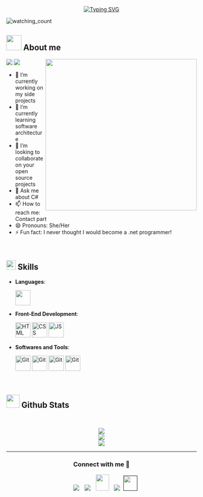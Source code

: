 <p align="center">
 <a href="https://git.io/typing-svg"><img src="https://readme-typing-svg.demolab.com?font=Georgia&weight=800&pause=1000&size=33&color=042D5E&width=370&height=100&lines=Hi+%2C+I'm+Nuwan+Ganganath+%F0%9F%91%8B" alt="Typing SVG" /></a>
 </p>
 <p align="left"> 
 <img src="https://komarev.com/ghpvc/?username=Nuwan53&color=brightgreen" alt="watching_count" />
  </p>
 	
 ## <picture><img src = "https://camo.githubusercontent.com/4d9f5ecceb711eec6e2018f38a5677dc657c9738d4a65ba3b928c41c0a45b439/68747470733a2f2f6d69726f2e6d656469756d2e636f6d2f6d61782f313336302f302a37513379765349765f7430696f4a2d5a2e676966" width =40px></picture> **About me**
 
 <picture> <img align="right" src="https://camo.githubusercontent.com/2366b34bb903c09617990fb5fff4622f3e941349e846ddb7e73df872a9d21233/68747470733a2f2f63646e2e6472696262626c652e636f6d2f75736572732f3733303730332f73637265656e73686f74732f363538313234332f6176656e746f2e676966" width = 400px></picture>
  <p align="left">
   <img src="https://img.shields.io/badge/Focus-Backend%20Development-dodgerblue" />
   <img src="https://img.shields.io/badge/Languages-English-dodgerblue" />
 </p>
 
 - 🔭 I’m currently working on my side projects
 - 🌱 I’m currently learning software architecture
 - 👯 I’m looking to collaborate on your open source projects
 - 💬 Ask me about C#
 - 📫 How to reach me: Contact part
 - 😄 Pronouns: She/Her
 - ⚡ Fun fact: I never thought I would become a .net programmer!
 
 <br>
 
 ## <img src="https://media2.giphy.com/media/QssGEmpkyEOhBCb7e1/giphy.gif?cid=ecf05e47a0n3gi1bfqntqmob8g9aid1oyj2wr3ds3mg700bl&rid=giphy.gif" width ="25"><b> Skills</b>
 
 <p align="center">
 
 - **Languages**:
     
      <img src="https://user-images.githubusercontent.com/64439609/212555599-9b7ae14f-093a-41bf-8cb8-3cdefd418636.png" width="40" height="40" />
   
 - **Front-End Development**:
 
    <img src="https://user-images.githubusercontent.com/64439609/212556407-f122dc0e-901c-4df7-960f-29a3b52c5349.png" width="40" height="40" alt="HTML" />
    <img src="https://user-images.githubusercontent.com/64439609/212556203-47a51702-fec1-4275-bafb-6afdea15b092.png" width="40" height="40" alt="CSS" />
    <img src="https://user-images.githubusercontent.com/64439609/212556085-e6f8391a-6f25-43d5-8bfe-818167047cfb.png" width="40" height="40" alt="JS"/>
 
 
 
 - **Softwares and Tools**:
 
     <img src="https://user-images.githubusercontent.com/64439609/212556685-de9a7c04-31b0-43b6-af39-7c82ac13b321.png" width="40" height="40" alt="Git"/>
     <img src="https://user-images.githubusercontent.com/64439609/212556741-81407849-82c8-4926-854f-820e8a644375.png" width="40" height="40" alt="Git"/>
     <img src="https://user-images.githubusercontent.com/64439609/212556816-5f39489d-6cee-4f1c-997f-4d30a391287c.png" width="40" height="40" alt="Git"/>
     <img src="https://user-images.githubusercontent.com/64439609/212556802-77a65ec1-aa71-4272-b603-1a57d1914678.png" width="40" height="40" alt="Git"/>
 
 
 
  
 
 <br>
 </p>
 
 
 ## <img src="https://media.giphy.com/media/iY8CRBdQXODJSCERIr/giphy.gif" width="35"><b> Github Stats </b>
 <br>
 
 <div align="center">
 
 ![](https://github-readme-stats.vercel.app/api?username=Nuwan53&theme=dracula&hide_border=false&include_all_commits=true&count_private=true)<br/>
 ![](https://github-readme-streak-stats.herokuapp.com/?user=Nuwan53&theme=dracula&hide_border=false)<br/>
 ![](https://github-readme-stats.vercel.app/api/top-langs/?username=Nuwan53&theme=dracula&hide_border=false&include_all_commits=true&count_private=true&layout=compact)
 	
 </a>
 </div>
 
 
 
 -----
 
 <h3 align="center" >Connect with me 🤝 </h3>
 
 <p align="center">
 
  <div align="center"  class="icons-social" style="margin-left: 10px;">
         <a   target="_blank" href="https://www.linkedin.com/in/">
 			<img src="https://img.icons8.com/doodle/40/000000/linkedin--v2.png" style="margin-left: 10px;" ></a>
         <a style="margin-left: 10px;" target="_blank" href="">
 		<img src="https://img.icons8.com/doodle/40/000000/github--v1.png"></a>
            <a style="margin-left: 10px;" target="_blank" href="https://">
 		<img src="https://img.icons8.com/doodle/2x/gmail-new.png" style=" width:35px; height:43px;"></a>
 		<a style="margin-left: 10px;" target="_blank" href="">
 				<img src="https://img.icons8.com/external-tal-revivo-color-tal-revivo/40/000000/external-stack-overflow-is-a-question-and-answer-site-for-professional-logo-color-tal-revivo.png"></a>
 		<a style="margin-left: 5px;" target="_blank" href="">
 					<img src="https://img.icons8.com/ultraviolet/2x/resume.png" style=" width:37px; height:40px;"></a>
       </div>
 
 </p>
 
 
 	
 
 </div>
<!---
Nuwan53/Nuwan53 is a ✨ special ✨ repository because its `README.md` (this file) appears on your GitHub profile.
You can click the Preview link to take a look at your changes.
--->
